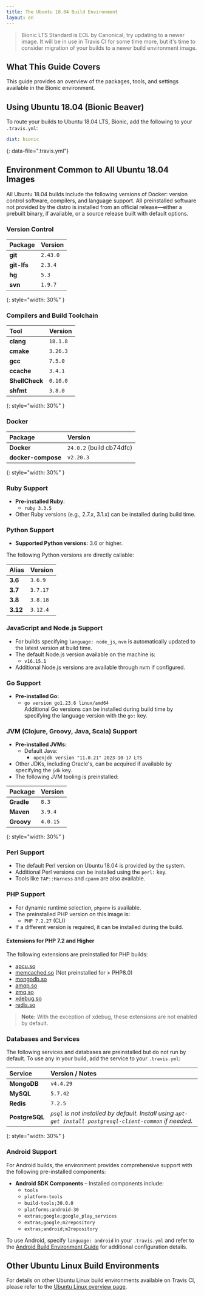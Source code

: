 ```yaml
---
title: The Ubuntu 18.04 Build Environment
layout: en
---
```


> Bionic LTS Standard is EOL by Canonical, try updating to a newer image. It will be in use in Travis CI for some time more, but it's time to consider migration of your builds to a newer build environment image.

## What This Guide Covers

This guide provides an overview of the packages, tools, and settings available in the Bionic environment.

## Using Ubuntu 18.04 (Bionic Beaver)

To route your builds to Ubuntu 18.04 LTS, Bionic, add the following to your `.travis.yml`:

```yaml
dist: bionic
```
{: data-file=".travis.yml"}

## Environment Common to All Ubuntu 18.04 Images

All Ubuntu 18.04 builds include the following versions of Docker: version control software, compilers, and language support. All preinstalled software not provided by the distro is installed from an official release—either a prebuilt binary, if available, or a source release built with default options.

### Version Control

| Package      | Version   |
|:-------------|:----------|
| **git**      | `2.43.0`  |
| **git-lfs**  | `2.3.4`   |
| **hg**       | `5.3`     |
| **svn**      | `1.9.7`   |
{: style="width: 30%" }

### Compilers and Build Toolchain

| Tool           | Version    |
|:---------------|:-----------|
| **clang**      | `18.1.8`   |
| **cmake**      | `3.26.3`   |
| **gcc**        | `7.5.0`    |
| **ccache**     | `3.4.1`    |
| **ShellCheck** | `0.10.0`   |
| **shfmt**      | `3.8.0`    |
{: style="width: 30%" }

### Docker

| Package            | Version                           |
|:-------------------|:----------------------------------|
| **Docker**         | `24.0.2` (build cb74dfc)           |
| **docker-compose** | `v2.20.3`                        |
{: style="width: 30%" }

### Ruby Support

* **Pre-installed Ruby**:  
  * `ruby 3.3.5`
* Other Ruby versions (e.g., 2.7.x, 3.1.x) can be installed during build time.

### Python Support

* **Supported Python versions:** 3.6 or higher.

The following Python versions are directly callable:

| Alias    | Version   |
|:---------|:----------|
| **3.6**  | `3.6.9`   |
| **3.7**  | `3.7.17`  |
| **3.8**  | `3.8.18`  |
| **3.12** | `3.12.4`  |
  
### JavaScript and Node.js Support

* For builds specifying `language: node_js`, `nvm` is automatically updated to the latest version at build time.  
* The default Node.js version available on the machine is:
  * `v16.15.1`
* Additional Node.js versions are available through nvm if configured.

### Go Support

* **Pre-installed Go:**  
  * `go version go1.23.6 linux/amd64`  
Additional Go versions can be installed during build time by specifying the language version with the `go:` key.

### JVM (Clojure, Groovy, Java, Scala) Support

* **Pre-installed JVMs:**  
  * Default Java:  
    * `openjdk version "11.0.21" 2023-10-17 LTS`
* Other JDKs, including Oracle's, can be acquired if available by specifying the `jdk` key.
* The following JVM tooling is preinstalled:

| Package    | Version   |
|:-----------|:----------|
| **Gradle** | `8.3`     |
| **Maven**  | `3.9.4`   |
| **Groovy** | `4.0.15`  |
{: style="width: 30%" }

### Perl Support

* The default Perl version on Ubuntu 18.04 is provided by the system.
* Additional Perl versions can be installed using the `perl:` key.
* Tools like `TAP::Harness` and `cpanm` are also available.

### PHP Support

* For dynamic runtime selection, `phpenv` is available.
* The preinstalled PHP version on this image is:
  * `PHP 7.2.27` (CLI)
* If a different version is required, it can be installed during the build.

#### Extensions for PHP 7.2 and Higher

The following extensions are preinstalled for PHP builds:

- [apcu.so](http://php.net/apcu)
- [memcached.so](http://php.net/memcached) (Not preinstalled for > PHP8.0)
- [mongodb.so](https://php.net/mongodb)
- [amqp.so](http://php.net/amqp)
- [zmq.so](http://zeromq.org/bindings:php)
- [xdebug.so](http://xdebug.org)
- [redis.so](http://pecl.php.net/package/redis)

> **Note:** With the exception of xdebug, these extensions are not enabled by default.

### Databases and Services

The following services and databases are preinstalled but do not run by default. To use any in your build, add the service to your `.travis.yml`:

| Service        | Version / Notes                                                         |
|:---------------|:------------------------------------------------------------------------|
| **MongoDB**    | `v4.4.29`                                                              |
| **MySQL**      | `5.7.42`                                                               |
| **Redis**      | `7.2.5`                                                                |
| **PostgreSQL** | *`psql` is not installed by default. Install using `apt-get install postgresql-client-common` if needed.* |
{: style="width: 30%" }

### Android Support

For Android builds, the environment provides comprehensive support with the following pre-installed components:

- **Android SDK Components** – Installed components include:
  - `tools`
  - `platform-tools`
  - `build-tools;30.0.0`
  - `platforms;android-30`
  - `extras;google;google_play_services`
  - `extras;google;m2repository`
  - `extras;android;m2repository`

To use Android, specify `language: android` in your `.travis.yml` and refer to the [Android Build Environment Guide](/user/languages/android/) for additional configuration details.

## Other Ubuntu Linux Build Environments

For details on other Ubuntu Linux build environments available on Travis CI, please refer to the [Ubuntu Linux overview page](/user/reference/linux/).
```
